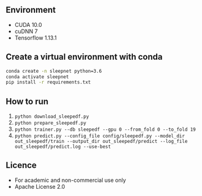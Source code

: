 ## Environment

* CUDA 10.0
* cuDNN 7
* Tensorflow 1.13.1

## Create a virtual environment with conda

```bash
conda create -n sleepnet python=3.6
conda activate sleepnet
pip install -r requirements.txt
```

## How to run

1. `python download_sleepedf.py`
1. `python prepare_sleepedf.py`
1. `python trainer.py --db sleepedf --gpu 0 --from_fold 0 --to_fold 19`
1. `python predict.py --config_file config/sleepedf.py --model_dir out_sleepedf/train --output_dir out_sleepedf/predict --log_file out_sleepedf/predict.log --use-best`

## Licence
- For academic and non-commercial use only
- Apache License 2.0
